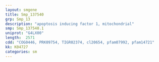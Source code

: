 ```yaml
---
layout: smgene
title: Smp_137540
grp: Smp_13
description: "apoptosis inducing factor 1, mitochondrial"
smp: Smp_137540.1
uniprot: "G4LX00"
length:  2571
cdd: "COG0446, PRK09754, TIGR02374, cl20654, pfam07992, pfam14721"
kk: K04727
categories: sm
---
```

